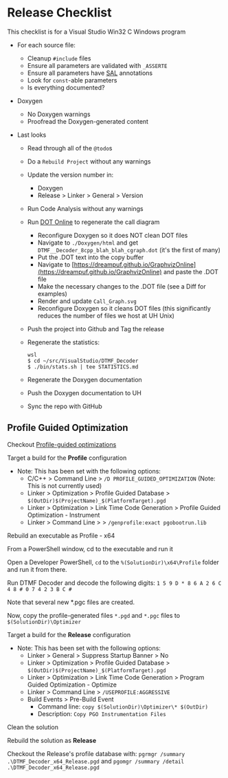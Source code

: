 Release Checklist
=================

This checklist is for a Visual Studio Win32 C Windows program

- For each source file:
    - Cleanup `#include` files
    - Ensure all parameters are validated with `_ASSERTE`
    - Ensure all parameters have [SAL](https://learn.microsoft.com/en-us/cpp/code-quality/using-sal-annotations-to-reduce-c-cpp-code-defects?view=msvc-170) annotations
    - Look for `const`-able parameters
    - Is everything documented?

- Doxygen
    - No Doxygen warnings
    - Proofread the Doxygen-generated content

- Last looks
    - Read through all of the `@todo`s
    - Do a `Rebuild Project` without any warnings
    - Update the version number in:
      - Doxygen
      - Release > Linker > General > Version
    - Run Code Analysis without any warnings
    - Run [DOT Online](https://dreampuf.github.io/GraphvizOnline) to regenerate 
      the call diagram
      - Reconfigure Doxygen so it does NOT clean DOT files
      - Navigate to `./Doxygen/html` and get `DTMF__Decoder_8cpp_blah_blah_cgraph.dot` (it's the first of many)
      - Put the .DOT text into the copy buffer
      - Navigate to [https://dreampuf.github.io/GraphvizOnline](https://dreampuf.github.io/GraphvizOnline)
        and paste the .DOT file
      - Make the necessary changes to the .DOT file (see a Diff for examples)
      - Render and update `Call_Graph.svg`
      - Reconfigure Doxygen so it cleans DOT files (this significantly reduces
        the number of files we host at UH Unix)
    - Push the project into Github and Tag the release
    - Regenerate the statistics:

          wsl
          $ cd ~/src/VisualStudio/DTMF_Decoder
          $ ./bin/stats.sh | tee STATISTICS.md

    - Regenerate the Doxygen documentation
    - Push the Doxygen documentation to UH
    - Sync the repo with GitHub

## Profile Guided Optimization
Checkout [Profile-guided optimizations](https://learn.microsoft.com/en-us/cpp/build/profile-guided-optimizations?view=msvc-170) 

Target a build for the **Profile** configuration
  - Note:  This has been set with the following options:
    - C/C++ > Command Line > `/D PROFILE_GUIDED_OPTIMIZATION` (Note: This is not currently used)
    - Linker > Optimization > Profile Guided Database > `$(OutDir)$(ProjectName)_$(PlatformTarget).pgd`
    - Linker > Optimization > Link Time Code Generation > Profile Guided Optimization - Instrument
    - Linker > Command Line > > `/genprofile:exact pgobootrun.lib`

Rebuild an executable as Profile - x64

From a PowerShell window, cd to the executable and run it

Open a Developer PowerShell, `cd` to the `%(SolutionDir)\x64\Profile` folder and 
run it from there.

Run DTMF Decoder and decode the following digits:  `1 5 9 D * 8 6 A 2 6 C 4 8 # 0 7 4 2 3 B C #` 

Note that several new *.pgc files are created.

Now, copy the profile-generated files `*.pgd` and `*.pgc` files to `$(SolutionDir)\Optimizer`

Target a build for the **Release** configuration
  - Note:  This has been set with the following options:
    - Linker > General > Suppress Startup Banner > No
    - Linker > Optimization > Profile Guided Database > `$(OutDir)$(ProjectName)_$(PlatformTarget).pgd`
    - Linker > Optimization > Link Time Code Generation > Program Guided Optimization - Optimize
    - Linker > Command Line > `/USEPROFILE:AGGRESSIVE`
    - Build Events > Pre-Build Event
      - Command line:  `copy $(SolutionDir)\Optimizer\* $(OutDir)`
      - Description:  `Copy PGO Instrumentation Files`

Clean the solution

Rebuild the solution as **Release**

Checkout the Release's profile database with:  `pgrmgr /summary .\DTMF_Decoder_x64_Release.pgd` and `pgomgr /summary /detail .\DTMF_Decoder_x64_Release.pgd`
